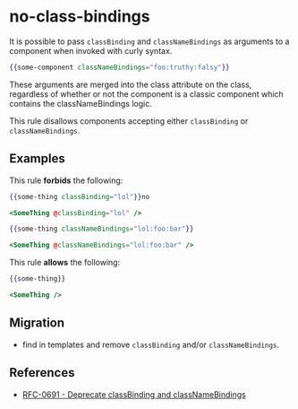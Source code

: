 # no-class-bindings

It is possible to pass `classBinding` and `classNameBindings` as arguments to a component when invoked with curly syntax.

```hbs
{{some-component classNameBindings="foo:truthy:falsy"}}
```

These arguments are merged into the class attribute on the class, regardless of whether or not the component is a classic component which contains the classNameBindings logic.

This rule disallows components accepting either `classBinding` or `classNameBindings`.

## Examples

This rule **forbids** the following:

```hbs
{{some-thing classBinding="lol"}}no
```

```hbs
<SomeThing @classBinding="lol" />
```

```hbs
{{some-thing classNameBindings="lol:foo:bar"}}
```

```hbs
<SomeThing @classNameBindings="lol:foo:bar" />
```

This rule **allows** the following:

```hbs
{{some-thing}}
```

```hbs
<SomeThing />
```

## Migration

- find in templates and remove `classBinding` and/or `classNameBindings`.

## References

- [RFC-0691 - Deprecate classBinding and classNameBindings](https://github.com/emberjs/rfcs/blob/master/text/0691-deprecate-class-binding-and-class-name-bindings.md)
